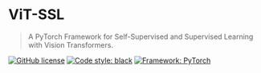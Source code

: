 # ViT-SSL
> A PyTorch Framework for Self-Supervised and Supervised Learning with Vision Transformers.

[![GitHub license](https://img.shields.io/badge/license-MIT-blue.svg)](https://github.com/kristi700/ViT-SSL/blob/main/LICENSE.md)
[![Code style: black](https://img.shields.io/badge/code%20style-black-000000.svg)](https://github.com/psf/black)
[![Framework: PyTorch](https://img.shields.io/badge/PyTorch-%23EE4C2C.svg?logo=PyTorch&logoColor=white)](https://pytorch.org/)

